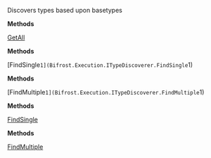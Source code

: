 Discovers types based upon basetypes

**Methods**

[GetAll](Bifrost.Execution.ITypeDiscoverer.GetAll)


**Methods**

[FindSingle``1](Bifrost.Execution.ITypeDiscoverer.FindSingle``1)


**Methods**

[FindMultiple``1](Bifrost.Execution.ITypeDiscoverer.FindMultiple``1)


**Methods**

[FindSingle](Bifrost.Execution.ITypeDiscoverer.FindSingle)


**Methods**

[FindMultiple](Bifrost.Execution.ITypeDiscoverer.FindMultiple)
